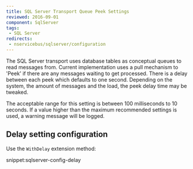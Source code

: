 ```yaml
---
title: SQL Server Transport Queue Peek Settings
reviewed: 2016-09-01
component: SqlServer
tags:
 - SQL Server
redirects:
 - nservicebus/sqlserver/configuration
---
```


The SQL Server transport uses database tables as conceptual queues to read messages from. Current implementation uses a pull mechanism to 'Peek' if there are any messages waiting to get processed. There is a delay between each peek which defaults to one second. Depending on the system, the amount of messages and the load, the peek delay time may be tweaked. 

The acceptable range for this setting is between 100 milliseconds to 10 seconds. If a value higher than the maximum recommended settings is used, a warning message will be logged.

## Delay setting configuration

Use the `WithDelay` extension method:

snippet:sqlserver-config-delay

